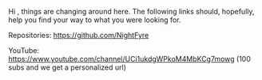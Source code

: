 Hi , things are changing around here. The following links should, hopefully, help you find your way to what you were looking for.

Repositories: https://github.com/NightFyre

YouTube: https://www.youtube.com/channel/UCi1ukdgWPkoM4MbKCg7mowg (100 subs and we get a personalized url)


<!---
xCENTx/xCENTx is a ✨ special ✨ repository because its `README.md` (this file) appears on your GitHub profile.
You can click the Preview link to take a look at your changes.
--->
